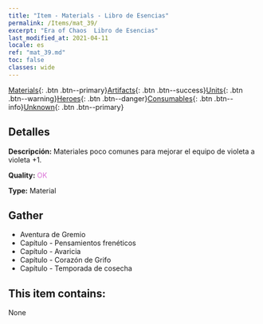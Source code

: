 ```yaml
---
title: "Item - Materials - Libro de Esencias"
permalink: /Items/mat_39/
excerpt: "Era of Chaos  Libro de Esencias"
last_modified_at: 2021-04-11
locale: es
ref: "mat_39.md"
toc: false
classes: wide
---
```

 [Materials](/es/Items/){: .btn .btn--primary}[Artifacts](/es/Items/Artifacts/){: .btn .btn--success}[Units](/es/Items/Units/){: .btn .btn--warning}[Heroes](/es/Items/Heroes/){: .btn .btn--danger}[Consumables](/es/Items/Consumables/){: .btn .btn--info}[Unknown](/es/Items/Unknown/){: .btn .btn--primary}

## Detalles
 **Descripción:** Materiales poco comunes para mejorar el equipo de violeta a violeta +1.

 **Quality:** <span style="color: #DA70D6">OK</span>

 **Type:** Material

## Gather

*    Aventura de Gremio 
*    Capítulo - Pensamientos frenéticos 
*    Capítulo - Avaricia 
*    Capítulo - Corazón de Grifo 
*    Capítulo - Temporada de cosecha 

## This item contains:

  None

